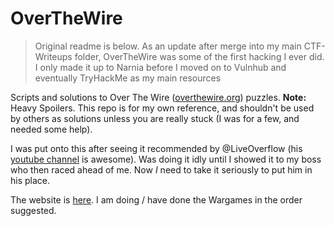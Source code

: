 # OverTheWire

> Original readme is below. As an update after merge into my main CTF-Writeups folder, OverTheWire was some of the first hacking I ever did. I only made it up to Narnia before I moved on to Vulnhub and eventually TryHackMe as my main resources

Scripts and solutions to Over The Wire ([overthewire.org](http://overthewire.org)) puzzles. **Note:** Heavy Spoilers. This repo is for my own reference, and shouldn't be used by others as solutions unless you are really stuck (I was for a few, and needed some help).

I was put onto this after seeing it recommended by @LiveOverflow (his [youtube channel](https://www.youtube.com/channel/UClcE-kVhqyiHCcjYwcpfj9w) is awesome). Was doing it idly until I showed it to my boss who then raced ahead of me. Now *I* need to take it seriously to put him in his place.

The website is [here](http://overthewire.org/wargames/). I am doing / have done the Wargames in the order suggested.
